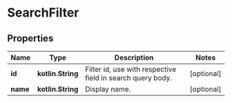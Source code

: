 
# SearchFilter

## Properties
Name | Type | Description | Notes
------------ | ------------- | ------------- | -------------
**id** | **kotlin.String** | Filter id, use with respective field in search query body. |  [optional]
**name** | **kotlin.String** | Display name. |  [optional]



